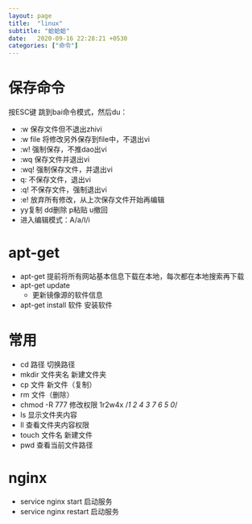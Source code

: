 ```yaml
---
layout: page
title:  "linux"
subtitle: "蛤蛤蛤"
date:   2020-09-16 22:28:21 +0530
categories: ["命令"]
---
```


# 保存命令

按ESC键 跳到bai命令模式，然后du：
- :w 保存文件但不退出zhivi
- :w file 将修改另外保存到file中，不退出vi
- :w! 强制保存，不推dao出vi
- :wq 保存文件并退出vi
- :wq! 强制保存文件，并退出vi
- q: 不保存文件，退出vi
- :q! 不保存文件，强制退出vi
- :e! 放弃所有修改，从上次保存文件开始再编辑
- yy复制 dd删除 p粘贴 u撤回
- 进入编辑模式：A/a/I/i

# apt-get
- apt-get 提前将所有网站基本信息下载在本地，每次都在本地搜索再下载
- apt-get update 
    - 更新镜像源的软件信息
- apt-get install 软件 安装软件

# 常用
- cd 路径 切换路径
- mkdir 文件夹名 新建文件夹
- cp 文件 新文件（复制）
- rm 文件（删除）
- chmod -R 777 修改权限 1r2w4x /*1 2 4 3 7 6 5 0*/
- ls 显示文件夹内容
- ll 查看文件夹内容权限
- touch 文件名 新建文件
- pwd 查看当前文件路径

# nginx
- service nginx start 启动服务
- service nginx restart 启动服务

